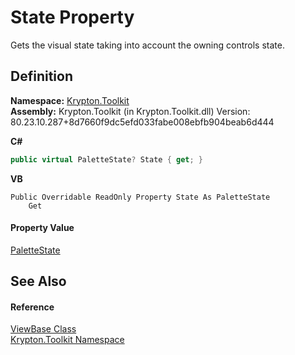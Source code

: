 # State Property


Gets the visual state taking into account the owning controls state.



## Definition
**Namespace:** <a href="79d2eac2-21f4-54ff-7552-b20c33c30600.md">Krypton.Toolkit</a>  
**Assembly:** Krypton.Toolkit (in Krypton.Toolkit.dll) Version: 80.23.10.287+8d7660f9dc5efd033fabe008ebfb904beab6d444

**C#**
``` C#
public virtual PaletteState? State { get; }
```
**VB**
``` VB
Public Overridable ReadOnly Property State As PaletteState
	Get
```



#### Property Value
<a href="93e626cd-00cf-240e-06c6-ab4d47e982ba.md">PaletteState</a>

## See Also


#### Reference
<a href="309ac2d8-bfc5-c1a7-ab6a-4f4cf86a1ba6.md">ViewBase Class</a>  
<a href="79d2eac2-21f4-54ff-7552-b20c33c30600.md">Krypton.Toolkit Namespace</a>  
